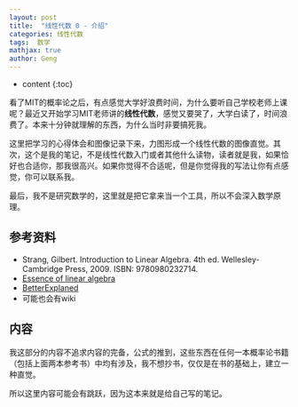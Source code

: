 ```yaml
---
layout: post
title:  "线性代数 0 - 介绍"
categories: 线性代数
tags:  数学
mathjax: true
author: Geng
---
```


* content
{:toc}

看了MIT的概率论之后，有点感觉大学好浪费时间，为什么要听自己学校老师上课呢？最近又开始学习MIT老师讲的**线性代数**，感觉又要哭了，大学白读了，时间浪费了。本来十分钟就理解的东西，为什么当时非要搞死我。






这里把学习的心得体会和图像记录下来，力图形成一个线性代数的图像直觉。其次，这个是我的笔记，不是线性代数入门或者其他什么读物，读者就是我，如果恰好也合适你，那我很高兴。如果你觉得不合适呢，但是你觉得我的写法让你有点感觉，你可以联系我。

最后，我不是研究数学的，这里就是把它拿来当一个工具，所以不会深入数学原理。

## 参考资料

* Strang, Gilbert. Introduction to Linear Algebra. 4th ed. Wellesley-Cambridge Press, 2009. ISBN: 9780980232714.
* [Essence of linear algebra](https://www.youtube.com/playlist?list=PLZHQObOWTQDPD3MizzM2xVFitgF8hE_ab)
*  [BetterExplaned](https://betterexplained.com/)
* 可能也会有wiki

## 内容

我这部分的内容不追求内容的完备，公式的推到，这些东西在任何一本概率论书籍（包括上面两本参考书）中均有涉及，我不想抄书，仅仅是在书的基础上，建立一种直觉。

所以这里内容可能会有跳跃，因为这本来就是给自己写的笔记。

